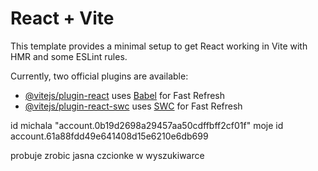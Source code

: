 # React + Vite

This template provides a minimal setup to get React working in Vite with HMR and some ESLint rules.

Currently, two official plugins are available:

- [@vitejs/plugin-react](https://github.com/vitejs/vite-plugin-react/blob/main/packages/plugin-react/README.md) uses [Babel](https://babeljs.io/) for Fast Refresh
- [@vitejs/plugin-react-swc](https://github.com/vitejs/vite-plugin-react-swc) uses [SWC](https://swc.rs/) for Fast Refresh


id michala  "account.0b19d2698a29457aa50cdffbff2cf01f"
moje id  account.61a88fdd49e641408d15e6210e6db699

probuje zrobic jasna czcionke w wyszukiwarce
